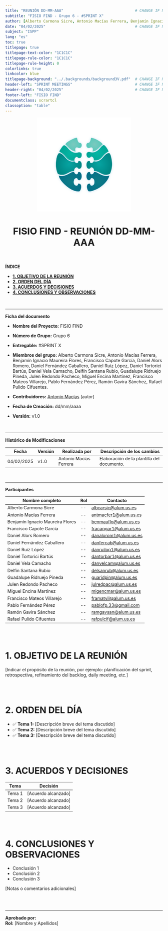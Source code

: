 ```yaml
---
title: "REUNIÓN DD-MM-AAA"                                # CHANGE IF NEEDED
subtitle: "FISIO FIND - Grupo 6 - #SPRINT X"
author: [Alberto Carmona Sicre, Antonio Macías Ferrera, Benjamín Ignacio Maureira Flores, Francisco Capote García, Daniel Alors Romero, Daniel Fernández Caballero, Daniel Ruiz López, Daniel Tortorici Bartús, Daniel Vela Camacho, Delfín Santana Rubio, Guadalupe Ridruejo Pineda, Julen Redondo Pacheco, Miguel Encina Martínez, Francisco Mateos Villarejo, Pablo Fernández Pérez, Ramón Gavira Sánchez, Rafael Pulido Cifuentes]
date: "04/02/2025"                                        # CHANGE IF NEEDED
subject: "ISPP"
lang: "es"
toc: true
titlepage: true
titlepage-text-color: "1C1C1C"
titlepage-rule-color: "1C1C1C"
titlepage-rule-height: 0
colorlinks: true
linkcolor: blue
titlepage-background: "../.backgrounds/background3V.pdf"  # CHANGE IF NEEDED
header-left: "SPRINT MEETINGS"                            # CHANGE IF NEEDED
header-right: "04/02/2025"                                # CHANGE IF NEEDED
footer-left: "FISIO FIND"
documentclass: scrartcl
classoption: "table"  
---
```


<!-- COMMENT THIS WHEN EXPORTING TO PDF -->
<p align="center">
  <img src="../.img/Logo_FisioFind_Verde_sin_fondo.PNG" alt="Logo FisioFind" width="300" />
</p>

<h1 align="center" style="font-size: 30px; font-weight: bold;">
  FISIO FIND  -  REUNIÓN DD-MM-AAA
</h1>

<br>


**ÍNDICE**
- [**1. OBJETIVO DE LA REUNIÓN**](#1-objetivo-de-la-reunión)
- [**2. ORDEN DEL DÍA**](#2-orden-del-día)
- [**3. ACUERDOS Y DECISIONES**](#3-acuerdos-y-decisiones)
- [**4. CONCLUSIONES Y OBSERVACIONES**](#4-conclusiones-y-observaciones)
<!-- COMMENT WHEN EXPORTING TO PDF -->

<br>


---

**Ficha del documento**

- **Nombre del Proyecto:** FISIO FIND

- **Número de Grupo:** Grupo 6

- **Entregable:** #SPRINT X

- **Miembros del grupo:** Alberto Carmona Sicre, Antonio Macías Ferrera, Benjamín Ignacio Maureira Flores, Francisco Capote García, Daniel Alors Romero, Daniel Fernández Caballero, Daniel Ruiz López, Daniel Tortorici Bartús, Daniel Vela Camacho, Delfín Santana Rubio, Guadalupe Ridruejo Pineda, Julen Redondo Pacheco, Miguel Encina Martínez, Francisco Mateos Villarejo, Pablo Fernández Pérez, Ramón Gavira Sánchez, Rafael Pulido Cifuentes.

- **Contribuidores:** [Antonio Macías](https://github.com/antoniommff) (autor)

- **Fecha de Creación:** dd/mm/aaaa  

- **Versión:** v1.0

<br>


---

**Histórico de Modificaciones**

| Fecha      | Versión | Realizada por          | Descripción de los cambios                 |
| ---------- | ------- | ---------------------- | ------------------------------------------ |
| 04/02/2025 | v1.0    | Antonio Macías Ferrera | Elaboración de la plantilla del documento. |

<br>

---

**Participantes**

| Nombre completo                  | Rol | Contacto              |
| -------------------------------- | --- | --------------------- |
| Alberto Carmona Sicre            | --  | albcarsic@alum.us.es  |
| Antonio Macías Ferrera           | --  | antmacfer1@alum.us.es |
| Benjamín Ignacio Maureira Flores | --  | benmauflo@alum.us.es  |
| Francisco Capote García          | --  | fracapgar1@alum.us.es |
| Daniel Alors Romero              | --  | danalorom1@alum.us.es |
| Daniel Fernández Caballero       | --  | danfercab@alum.us.es  |
| Daniel Ruiz López                | --  | danruilop1@alum.us.es |
| Daniel Tortorici Bartús          | --  | dantorbar1@alum.us.es |
| Daniel Vela Camacho              | --  | danvelcam@alum.us.es  |
| Delfín Santana Rubio             | --  | delsanrub@alum.us.es  |
| Guadalupe Ridruejo Pineda        | --  | guaridpin@alum.us.es  |
| Julen Redondo Pacheco            | --  | julredpac@alum.us.es  |
| Miguel Encina Martínez           | --  | migencmar@alum.us.es  |
| Francisco Mateos Villarejo         | --  | framatvil@alum.us.es  |
| Pablo Fernández Pérez            | --  | pablofp.33@gmail.com  |
| Ramón Gavira Sánchez             | --  | ramgavsan@alum.us.es  |
| Rafael Pulido Cifuentes          | --  | rafpulcif@alum.us.es  |

<br>

<br>

<!-- \newpage -->


# **1. OBJETIVO DE LA REUNIÓN**
[Indicar el propósito de la reunión, por ejemplo: planificación del sprint, retrospectiva, refinamiento del backlog, daily meeting, etc.]

<br>

<br>


# **2. ORDEN DEL DÍA**
- ✅ **Tema 1:** [Descripción breve del tema discutido]
- ✅ **Tema 2:** [Descripción breve del tema discutido]
- ✅ **Tema 3:** [Descripción breve del tema discutido]

<br>

<br>


# **3. ACUERDOS Y DECISIONES**

| Tema   | Decisión            |
| ------ | ------------------- |
| Tema 1 | [Acuerdo alcanzado] |
| Tema 2 | [Acuerdo alcanzado] |
| Tema 3 | [Acuerdo alcanzado] |

<br>

<br>


# **4. CONCLUSIONES Y OBSERVACIONES**
- Conclusión 1
- Conclusión 2
- Conclusión 3

[Notas o comentarios adicionales]

<br>

<br>


---

**Aprobado por:**  
**Rol:** [Nombre y Apellidos]
